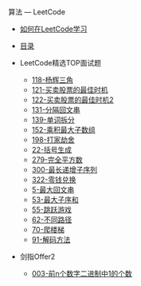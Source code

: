 <div class="sidebar-title">算法 — LeetCode</div>
<template id="root-breadcrumb">LeetCode</template>

- [如何在LeetCode学习](document/算法/LeetCode/如何在LeetCode学习.md)
- [目录](document/算法/LeetCode/目录.md)

- LeetCode精选TOP面试题

  - [118-杨辉三角](document/算法/LeetCode/LeetCode精选TOP面试题/118-杨辉三角.md)
  - [121-买卖股票的最佳时机](document/算法/LeetCode/LeetCode精选TOP面试题/121-买卖股票的最佳时机.md)
  - [122-买卖股票的最佳时机2](document/算法/LeetCode/LeetCode精选TOP面试题/122-买卖股票的最佳时机2.md)
  - [131-分隔回文串](document/算法/LeetCode/LeetCode精选TOP面试题/131-分隔回文串.md)
  - [139-单词拆分](document/算法/LeetCode/LeetCode精选TOP面试题/139-单词拆分.md)
  - [152-乘积最大子数组](document/算法/LeetCode/LeetCode精选TOP面试题/152-乘积最大子数组.md)
  - [198-打家劫舍](document/算法/LeetCode/LeetCode精选TOP面试题/198-打家劫舍.md)
  - [22-括号生成](document/算法/LeetCode/LeetCode精选TOP面试题/22-括号生成.md)
  - [279-完全平方数](document/算法/LeetCode/LeetCode精选TOP面试题/279-完全平方数.md)
  - [300-最长递增子序列](document/算法/LeetCode/LeetCode精选TOP面试题/300-最长递增子序列.md)
  - [322-零钱兑换](document/算法/LeetCode/LeetCode精选TOP面试题/322-零钱兑换.md)
  - [5-最大回文串](document/算法/LeetCode/LeetCode精选TOP面试题/5-最大回文串.md)
  - [53-最大子序和](document/算法/LeetCode/LeetCode精选TOP面试题/53-最大子序和.md)
  - [55-跳跃游戏](document/算法/LeetCode/LeetCode精选TOP面试题/55-跳跃游戏.md)
  - [62-不同路径](document/算法/LeetCode/LeetCode精选TOP面试题/62-不同路径.md)
  - [70-爬楼梯](document/算法/LeetCode/LeetCode精选TOP面试题/70-爬楼梯.md)
  - [91-解码方法](document/算法/LeetCode/LeetCode精选TOP面试题/91-解码方法.md)

- 剑指Offer2

  - [003-前n个数字二进制中1的个数](document/算法/LeetCode/剑指Offer2/003-前n个数字二进制中1的个数.md)

